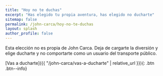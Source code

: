 ```yaml
---
title: "Hoy no te duchas"
excerpt: "Has elegido tu propia aventura, has elegido no ducharte"
sitemap: false
permalink: /john-carca/hoy-no-te-duchas
layout: splash
author_profile: false
---
```


Esta elección no es propia de John Carca. Deja de cargarte la diversión y elige ducharte y no comportarte como un usuario del transporte público.

[Vas a ducharte]({{ "/john-carca/vas-a-ducharte" | relative_url }}){: .btn .btn--info}
